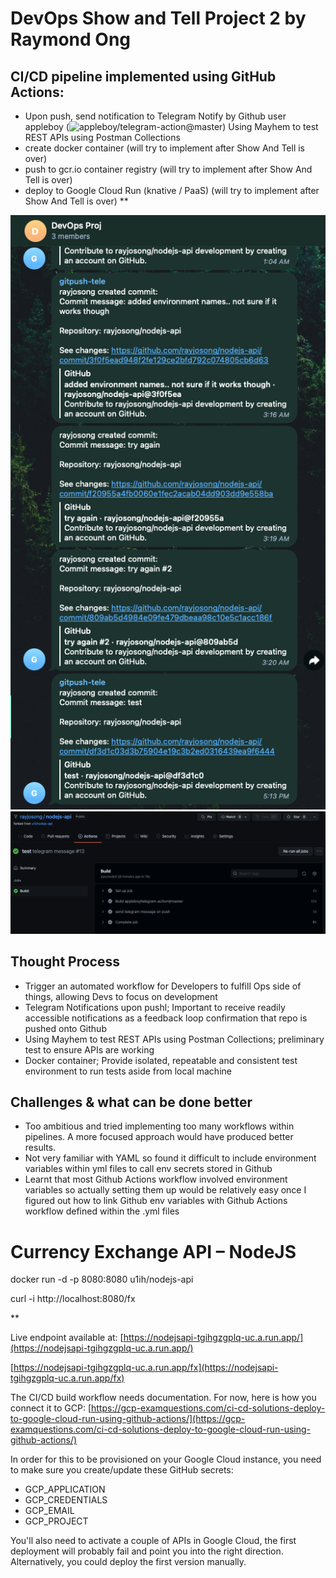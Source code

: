 # DevOps Show and Tell Project 2 by Raymond Ong

## CI/CD pipeline implemented using GitHub Actions:

- Upon push, send notification to Telegram Notify by Github user appleboy (![appleboy/telegram-action@master](https://github.com/marketplace/actions/telegram-notify))
  Using Mayhem to test REST APIs using Postman Collections
- create docker container (will try to implement after Show And Tell is over)
- push to gcr.io container registry (will try to implement after Show And Tell is over)
- deploy to Google Cloud Run (knative / PaaS) (will try to implement after Show And Tell is over)
  \*\*

![telegram screenshots](./public/telegram-ss.png)
![github action telegram screenshots](./public/github-actions-telegram-ss.png)

## Thought Process

- Trigger an automated workflow for Developers to fulfill Ops side of things, allowing Devs to focus on development
- Telegram Notifications upon pushl; Important to receive readily accessible notifications as a feedback loop confirmation that repo is pushed onto Github
- Using Mayhem to test REST APIs using Postman Collections; preliminary test to ensure APIs are working
- Docker container; Provide isolated, repeatable and consistent test environment to run tests aside from local machine

## Challenges & what can be done better

- Too ambitious and tried implementing too many workflows within pipelines. A more focused approach would have produced better results.
- Not very familiar with YAML so found it difficult to include environment variables within yml files to call env secrets stored in Github
- Learnt that most Github Actions workflow involved environment variables so actually setting them up would be relatively easy once I figured out how to link Github env variables with Github Actions workflow defined within the .yml files

# Currency Exchange API – NodeJS

docker run -d -p 8080:8080 u1ih/nodejs-api

curl -i http://localhost:8080/fx

\*\*

Live endpoint available at: [https://nodejsapi-tgihgzgplq-uc.a.run.app/](https://nodejsapi-tgihgzgplq-uc.a.run.app/)

[https://nodejsapi-tgihgzgplq-uc.a.run.app/fx](https://nodejsapi-tgihgzgplq-uc.a.run.app/fx)

The CI/CD build workflow needs documentation. For now, here is how you connect it to GCP: [https://gcp-examquestions.com/ci-cd-solutions-deploy-to-google-cloud-run-using-github-actions/](https://gcp-examquestions.com/ci-cd-solutions-deploy-to-google-cloud-run-using-github-actions/)

In order for this to be provisioned on your Google Cloud instance, you need to make sure you create/update these GitHub secrets:

- GCP_APPLICATION
- GCP_CREDENTIALS
- GCP_EMAIL
- GCP_PROJECT

You'll also need to activate a couple of APIs in Google Cloud, the first deployment will probably fail and point you into the right direction. Alternatively, you could deploy the first version manually.
